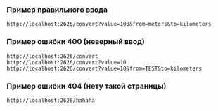 ### Пример правильного ввода
```
http://localhost:2626/convert?value=100&from=meters&to=kilometers
```
### Пример ошибки 400 (неверный ввод)
```
http://localhost:2626/convert
http://localhost:2626/convert?value=10
http://localhost:2626/convert?value=10&from=TEST&to=kilometers
```
### Пример ошибки 404 (нету такой страницы)
```
http://localhost:2626/hahaha
```
